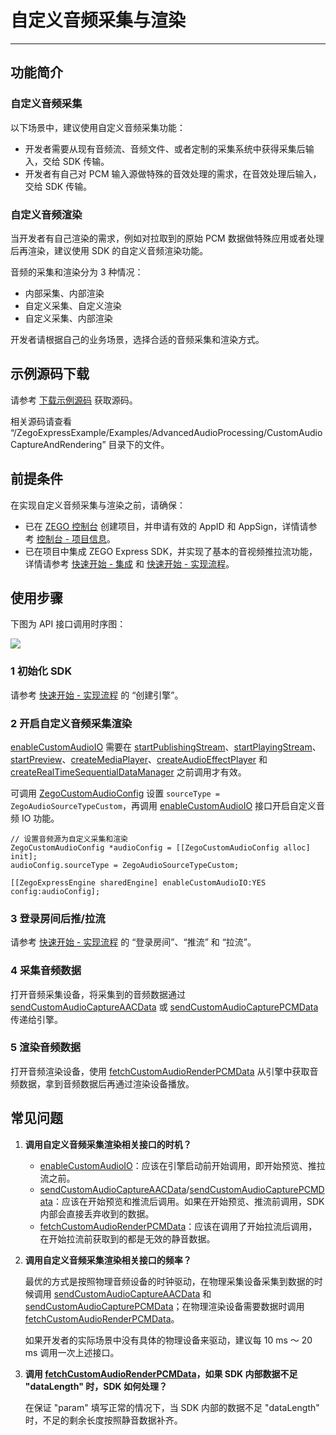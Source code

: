 # 自定义音频采集与渲染

- - -

## 功能简介

### 自定义音频采集

以下场景中，建议使用自定义音频采集功能：

- 开发者需要从现有音频流、音频文件、或者定制的采集系统中获得采集后输入，交给 SDK 传输。
- 开发者有自己对 PCM 输入源做特殊的音效处理的需求，在音效处理后输入，交给 SDK 传输。

### 自定义音频渲染

当开发者有自己渲染的需求，例如对拉取到的原始 PCM 数据做特殊应用或者处理后再渲染，建议使用 SDK 的自定义音频渲染功能。

<Warning title="注意">


音频的采集和渲染分为 3 种情况：

- 内部采集、内部渲染
- 自定义采集、自定义渲染
- 自定义采集、内部渲染

开发者请根据自己的业务场景，选择合适的音频采集和渲染方式。
</Warning>

## 示例源码下载

请参考 [下载示例源码](https://doc-zh.zego.im/article/3127) 获取源码。

相关源码请查看 “/ZegoExpressExample/Examples/AdvancedAudioProcessing/CustomAudioCaptureAndRendering” 目录下的文件。

## 前提条件

在实现自定义音频采集与渲染之前，请确保：

- 已在 [ZEGO 控制台](https://console.zego.im) 创建项目，并申请有效的 AppID 和 AppSign，详情请参考 [控制台 - 项目信息](/console/project-info)。
- 已在项目中集成 ZEGO Express SDK，并实现了基本的音视频推拉流功能，详情请参考 [快速开始 - 集成](https://doc-zh.zego.im/article/1400) 和 [快速开始 - 实现流程](https://doc-zh.zego.im/article/7629)。


## 使用步骤

下图为 API 接口调用时序图：

<Frame width="512" height="auto" caption=""><img src="https://doc-media.zego.im/sdk-doc/Pics/Express/custom_audio_capture_render_ios.png" /></Frame>

### 1 初始化 SDK

请参考 [快速开始 - 实现流程](https://doc-zh.zego.im/article/7629#CreateEngine) 的 “创建引擎”。

### 2 开启自定义音频采集渲染

<Warning title="注意">


[enableCustomAudioIO](https://doc-zh.zego.im/article/api?doc=Express_Video_SDK_API~objective-c_macos~class~ZegoExpressEngine#enable-custom-audio-io-config) 需要在 [startPublishingStream](https://doc-zh.zego.im/article/api?doc=Express_Video_SDK_API~objective-c_macos~class~ZegoExpressEngine#start-publishing-stream)、[startPlayingStream](https://doc-zh.zego.im/article/api?doc=Express_Video_SDK_API~objective-c_macos~class~ZegoExpressEngine#start-playing-stream-canvas)、[startPreview](https://doc-zh.zego.im/article/api?doc=Express_Video_SDK_API~objective-c_macos~class~ZegoExpressEngine#start-preview)、[createMediaPlayer](https://doc-zh.zego.im/article/api?doc=Express_Video_SDK_API~objective-c_macos~class~ZegoExpressEngine#create-media-player)、[createAudioEffectPlayer](https://doc-zh.zego.im/article/api?doc=Express_Video_SDK_API~objective-c_macos~class~ZegoExpressEngine#create-audio-effect-player) 和 [createRealTimeSequentialDataManager](https://doc-zh.zego.im/article/api?doc=Express_Video_SDK_API~objective-c_macos~class~ZegoExpressEngine#create-real-time-sequential-data-manager) 之前调用才有效。
</Warning>

可调用 [ZegoCustomAudioConfig](https://doc-zh.zego.im/article/api?doc=Express_Video_SDK_API~objective-c_macos~class~ZegoCustomAudioConfig) 设置 `sourceType = ZegoAudioSourceTypeCustom`，再调用 [enableCustomAudioIO](https://doc-zh.zego.im/article/api?doc=Express_Video_SDK_API~objective-c_macos~class~ZegoExpressEngine#enable-custom-audio-io-config) 接口开启自定义音频 IO 功能。

```objc
// 设置音频源为自定义采集和渲染
ZegoCustomAudioConfig *audioConfig = [[ZegoCustomAudioConfig alloc] init];
audioConfig.sourceType = ZegoAudioSourceTypeCustom;

[[ZegoExpressEngine sharedEngine] enableCustomAudioIO:YES config:audioConfig];
```

### 3 登录房间后推/拉流

请参考 [快速开始 - 实现流程](https://doc-zh.zego.im/article/7629#createroom) 的 “登录房间”、“推流” 和 “拉流”。

### 4 采集音频数据

打开音频采集设备，将采集到的音频数据通过 [sendCustomAudioCaptureAACData](https://doc-zh.zego.im/article/api?doc=Express_Video_SDK_API~objective-c_macos~class~ZegoExpressEngine#send-custom-audio-capture-aac-data-data-length-config-length-timestamp-samples-param-channel) 或 [sendCustomAudioCapturePCMData](https://doc-zh.zego.im/article/api?doc=Express_Video_SDK_API~objective-c_macos~class~ZegoExpressEngine#send-custom-audio-capture-pcm-data-data-length-param) 传递给引擎。

### 5 渲染音频数据

打开音频渲染设备，使用 [fetchCustomAudioRenderPCMData](https://doc-zh.zego.im/article/api?doc=Express_Video_SDK_API~objective-c_macos~class~ZegoExpressEngine#fetch-custom-audio-render-pcm-data-data-length-param) 从引擎中获取音频数据，拿到音频数据后再通过渲染设备播放。

## 常见问题

1. **调用自定义音频采集渲染相关接口的时机？**

    - [enableCustomAudioIO](https://doc-zh.zego.im/article/api?doc=Express_Video_SDK_API~objective-c_macos~class~ZegoExpressEngine#enable-custom-audio-io-config)：应该在引擎启动前开始调用，即开始预览、推拉流之前。
    - [sendCustomAudioCaptureAACData](https://doc-zh.zego.im/article/api?doc=Express_Video_SDK_API~objective-c_macos~class~ZegoExpressEngine#send-custom-audio-capture-aac-data-data-length-config-length-timestamp-samples-param-channel)/[sendCustomAudioCapturePCMData](https://doc-zh.zego.im/article/api?doc=Express_Video_SDK_API~objective-c_macos~class~ZegoExpressEngine#send-custom-audio-capture-pcm-data-data-length-param)：应该在开始预览和推流后调用。如果在开始预览、推流前调用，SDK 内部会直接丢弃收到的数据。
    - [fetchCustomAudioRenderPCMData](https://doc-zh.zego.im/article/api?doc=Express_Video_SDK_API~objective-c_macos~class~ZegoExpressEngine#fetch-custom-audio-render-pcm-data-data-length-param)：应该在调用了开始拉流后调用，在开始拉流前获取到的都是无效的静音数据。

2. **调用自定义音频采集渲染相关接口的频率？**

    最优的方式是按照物理音频设备的时钟驱动，在物理采集设备采集到数据的时候调用 [sendCustomAudioCaptureAACData](https://doc-zh.zego.im/article/api?doc=Express_Video_SDK_API~objective-c_macos~class~ZegoExpressEngine#send-custom-audio-capture-aac-data-data-length-config-length-timestamp-samples-param-channel) 和 [sendCustomAudioCapturePCMData](https://doc-zh.zego.im/article/api?doc=Express_Video_SDK_API~objective-c_macos~class~ZegoExpressEngine#send-custom-audio-capture-pcm-data-data-length-param)；在物理渲染设备需要数据时调用 [fetchCustomAudioRenderPCMData](https://doc-zh.zego.im/article/api?doc=Express_Video_SDK_API~objective-c_macos~class~ZegoExpressEngine#fetch-custom-audio-render-pcm-data-data-length-param)。

    如果开发者的实际场景中没有具体的物理设备来驱动，建议每 10 ms ～ 20 ms 调用一次上述接口。

3. **调用 [fetchCustomAudioRenderPCMData](https://doc-zh.zego.im/article/api?doc=Express_Video_SDK_API~objective-c_macos~class~ZegoExpressEngine#fetch-custom-audio-render-pcm-data-data-length-param)，如果 SDK 内部数据不足 "dataLength" 时，SDK 如何处理？**

    在保证 "param" 填写正常的情况下，当 SDK 内部的数据不足 "dataLength" 时，不足的剩余长度按照静音数据补齐。

<Content />